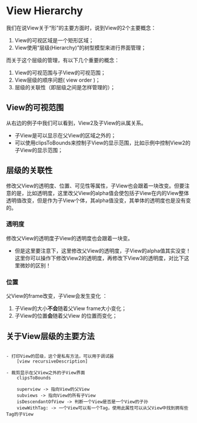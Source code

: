 #  View Hierarchy

我们在说View关于“形”的主要方面时，说到View的2个主要概念：

1. View的可视区域是一个矩形区域；
2. View使用“层级(Hierarchy)”的树型模型来进行界面管理；

而关于这个层级的管理，有以下几个重要的概念：

1. View的可视范围与子View的可视范围；
2. View层级的顺序问题( view order )；
3. 层级的关联性（即层级之间是怎样管理的）；


## View的可视范围

从右边的例子中我们可以看到，View2及子View的从属关系。

*   子View是可以显示在父View的区域之外的；
*   可以使用clipsToBounds来控制子View的显示范围，比如示例中控制View2的子View的显示范围；


## 层级的关联性

修改父View的透明度、位置、可见性等属性，子View也会跟着一块改变。但要注意的是，比如透明度，这里改父View的alpha值会使包括子View在内的View整体透明值改变，但是作为子View个体，其alpha值没变，其单体的透明度也是没有变的。

### 透明度

修改父View的透明度子View的透明度也会跟着一块变。

* 但是这里要注意下，这里修改父View的透明度，子View的alpha值其实没变！这里你可以操作下修改View2的透明度，再修改下View3的透明度，对比下这里微妙的区别！


### 位置

父View的frame改变，子View会发生变化 ：
1. 子View的大小**不会**随着父View frame大小变化；
2. 子View的位置**会**随着父View 的位置而变化；

## 关于View层级的主要方法

<pre><code>
- 打印View的层级，这个是私有方法，可以用于调试器
    [view recursiveDescription]

- 裁剪显示在父View之外的子View界面
    clipsToBounds
    
    superview -> 指向View的父View
    subviews -> 指向View的所有子View
    isDescendantOfView -> 判断一个View是否是一个View的子孙
    viewWithTag: -> 一个View可以有一个Tag，使用此属性可以从父View中找到拥有些Tag的子View
</code></pre>










